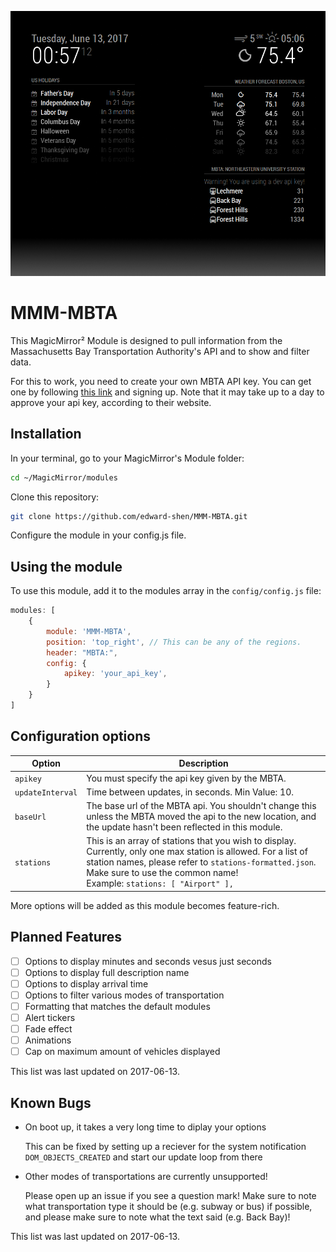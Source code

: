 ![Example of MMM-MBTA](./example_picture.png)

# MMM-MBTA

This MagicMirror² Module is designed to pull information from the Massachusetts Bay Transportation Authority's API and to
show and filter data.

For this to work, you need to create your own MBTA API key. You can get one by following [this link][mbta dev portal] and 
signing up. Note that it may take up to a day to approve your api key, according to their website.

## Installation

In your terminal, go to your MagicMirror's Module folder:

```bash
cd ~/MagicMirror/modules
```
Clone this repository:
```bash
git clone https://github.com/edward-shen/MMM-MBTA.git
```
Configure the module in your config.js file.

## Using the module

To use this module, add it to the modules array in the `config/config.js` file:
```js
modules: [
    {
        module: 'MMM-MBTA',
        position: 'top_right', // This can be any of the regions.
        header: "MBTA:",
        config: {
            apikey: 'your_api_key',
        }
    }
]
```

## Configuration options

Option|Description
------|-----------
`apikey`|You must specify the api key given by the MBTA.
`updateInterval`|Time between updates, in seconds. Min Value: 10.
`baseUrl`|The base url of the MBTA api. You shouldn't change this unless the MBTA moved the api to the new location, and the update hasn't been reflected in this module.
`stations`|This is an array of stations that you wish to display. Currently, only one max station is allowed. For a list of station names, please refer to `stations-formatted.json`. Make sure to use the common name!<br/>Example: `stations: [ "Airport" ],`

More options will be added as this module becomes feature-rich.

## Planned Features
- [ ] Options to display minutes and seconds vesus just seconds
- [ ] Options to display full description name
- [ ] Options to display arrival time
- [ ] Options to filter various modes of transportation
- [ ] Formatting that matches the default modules
- [ ] Alert tickers
- [ ] Fade effect
- [ ] Animations
- [ ] Cap on maximum amount of vehicles displayed

This list was last updated on 2017-06-13.

## Known Bugs
- On boot up, it takes a very long time to diplay your options

  This can be fixed by setting up a reciever for the system notification `DOM_OBJECTS_CREATED` and start our update loop from there

- Other modes of transportations are currently unsupported!

  Please open up an issue if you see a question mark! Make sure to note what transportation type it should be (e.g. subway or bus) if possible, and please make sure to note what the text said (e.g. Back Bay)!

This list was last updated on 2017-06-13.

[mbta dev portal]: http://realtime.mbta.com/Portal/
